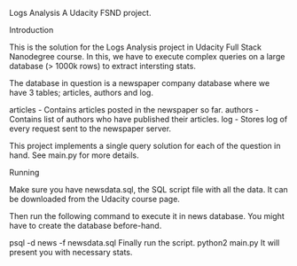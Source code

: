 Logs Analysis
A Udacity FSND project.

Introduction

This is the solution for the Logs Analysis project in Udacity Full Stack Nanodegree course. In this, we have to execute complex queries on a large database (> 1000k rows) to extract intersting stats.

The database in question is a newspaper company database where we have 3 tables; articles, authors and log.

articles - Contains articles posted in the newspaper so far.
authors - Contains list of authors who have published their articles.
log - Stores log of every request sent to the newspaper server.

This project implements a single query solution for each of the question in hand. See main.py for more details.

Running

Make sure you have newsdata.sql, the SQL script file with all the data. It can be downloaded from the Udacity course page.

Then run the following command to execute it in news database. You might have to create the database before-hand.

psql -d news -f newsdata.sql
Finally run the script.
python2 main.py
It will present you with necessary stats.
